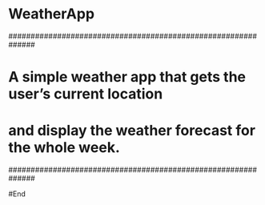 # WeatherApp
##############################################################
# A simple weather app that gets the user’s current location #
# and display the weather forecast for the whole week.		   #
##############################################################

#End

